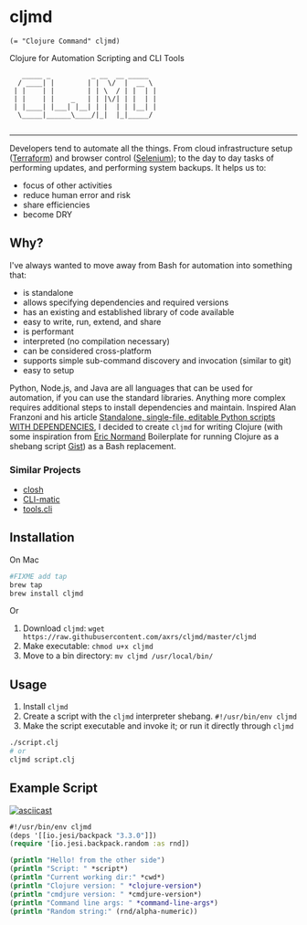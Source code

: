 # cljmd 

`(= "Clojure Command" cljmd)`

Clojure for Automation Scripting and CLI Tools

```
   _____ _          _ __  __ _____  
  / ____| |        | |  \/  |  __ \ 
 | |    | |        | | \  / | |  | |
 | |    | |    _   | | |\/| | |  | |
 | |____| |___| |__| | |  | | |__| |
  \_____|______\____/|_|  |_|_____/ 
                                    
```
---

Developers tend to automate all the things. From cloud infrastructure setup ([Terraform](https://www.terraform.io/)) and
browser control ([Selenium](https://www.seleniumhq.org/)); to the day to day tasks of performing updates, and performing
system backups. It helps us to:
* focus of other activities
* reduce human error and risk
* share efficiencies
* become DRY

## Why?

I've always wanted to move away from Bash for automation into something that:
* is standalone
* allows specifying dependencies and required versions
* has an existing and established library of code available
* easy to write, run, extend, and share
* is performant
* interpreted (no compilation necessary)
* can be considered cross-platform
* supports simple sub-command discovery and invocation (similar to git)
* easy to setup

Python, Node.js, and Java are all languages that can be used for automation, if you can use the standard libraries.
Anything more complex requires additional steps to install dependencies and maintain. Inspired Alan Franzoni and his
article [Standalone, single-file, editable Python scripts WITH DEPENDENCIES](https://www.franzoni.eu/single-file-editable-python-scripts-with-dependencies/), 
I decided to create `cljmd` for writing Clojure (with some inspiration from [Eric Normand](https://github.com/ericnormand)
Boilerplate for running Clojure as a shebang script [Gist](https://gist.github.com/ericnormand/6bb4562c4bc578ef223182e3bb1e72c5/))
as a Bash replacement.

### Similar Projects

* [closh](https://github.com/dundalek/closh)
* [CLI-matic](https://github.com/l3nz/cli-matic)
* [tools.cli](https://github.com/clojure/tools.cli)

## Installation

On Mac
```bash
#FIXME add tap
brew tap 
brew install cljmd
```
Or
1. Download `cljmd`: `wget https://raw.githubusercontent.com/axrs/cljmd/master/cljmd`
1. Make executable: `chmod u+x cljmd`
1. Move to a bin directory: `mv cljmd /usr/local/bin/`

## Usage

1. Install `cljmd`
1. Create a script with the `cljmd` interpreter shebang. `#!/usr/bin/env cljmd`
1. Make the script executable and invoke it; or run it directly through `cljmd`

```bash
./script.clj 
# or
cljmd script.clj
```

## Example Script

[![asciicast](https://asciinema.org/a/XMfKMujCNV7jW0g5FTvadHTOV.svg)](https://asciinema.org/a/XMfKMujCNV7jW0g5FTvadHTOV)

```clojure
#!/usr/bin/env cljmd
(deps '[[io.jesi/backpack "3.3.0"]])
(require '[io.jesi.backpack.random :as rnd])

(println "Hello! from the other side")
(println "Script: " *script*)
(println "Current working dir:" *cwd*)
(println "Clojure version: " *clojure-version*)
(println "cmdjure version: " *cmdjure-version*)
(println "Command line args: " *command-line-args*)
(println "Random string:" (rnd/alpha-numeric))
```
